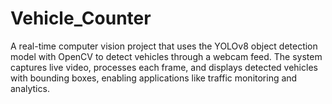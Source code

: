 # Vehicle_Counter
A real-time computer vision project that uses the YOLOv8 object detection model with OpenCV to detect vehicles through a webcam feed. The system captures live video, processes each frame, and displays detected vehicles with bounding boxes, enabling applications like traffic monitoring and analytics.
